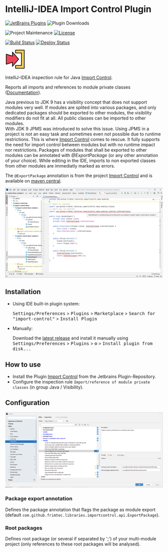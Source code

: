 # IntelliJ-IDEA Import Control Plugin 
[![JetBrains Plugins][jetbrains-plugin-release-shield]][jetbrains-plugin]
![Plugin Downloads][jetbrains-plugin-download-shield]

![Project Maintenance][maintenance-shield]
[![License][license-shield]][license]

[![Build Status][build-status-shield]][build-status]
[![Deploy Status][deploy-status-shield]][deploy-status]

![Icon](images/icon.png)

<!-- Plugin description -->
IntelliJ-IDEA inspection rule for Java [Import Control][import-control-readme].

Reports all imports and references to module private classes ([Documentation][import-control-plugin-readme]).

Java previous to JDK 9 has a visibility concept that does not support modules very well.
If modules are splited into various packages, and only dedicated packages should be exported to other modules, the visibility modifiers do not fit at all. All public classes can be imported to other modules.<br>
With JDK 9 JPMS was introduced to solve this issue. Using JPMS in a project is not an easy task and sometimes even not possible due to runtime restrictions.
This is where [Import Control][import-control-readme] comes to rescue. It fully supports the need for import control between modules but with no runtime impact nor restrictions.
Packages of modules that shall be exported to other modules can be annotated with _@ExportPackage_ (or any other annotation of your choice). While editing in the IDE, imports to non exported classes from other modules are immediatly marked as errors.</p>

The ```@ExportPackage``` annotation is from the project [Import Control][import-control] and is available on [maven central][maven-central-import-control-api].
<!-- Plugin description end -->

![Icon](images/errors.png)

## Installation

- Using IDE built-in plugin system:

  <kbd>Settings/Preferences</kbd> > <kbd>Plugins</kbd> > <kbd>Marketplace</kbd> > <kbd>Search for "import-control"</kbd> >
  <kbd>Install Plugin</kbd>

- Manually:

  Download the [latest release][latest-release] and install it manually using
  <kbd>Settings/Preferences</kbd> > <kbd>Plugins</kbd> > <kbd>⚙</kbd> > <kbd>Install plugin from disk...</kbd>

## How to use
* Install the Plugin [Import Control][jetbrains-plugin] from the Jetbrains Plugin-Repository.
* Configure the inspection rule ```Import/reference of module private classes``` (in group Java / Visibility).

## Configuration 
![Icon](images/settings.png)
### Package export annotation
Defines the package annotation that flags the package as module export (default ```com.github.frimtec.libraries.importcontrol.api.ExportPackage```).

### Root packages
Defines root package (or several if separated by ';') of your multi-module project (only references to these root packages will be analysed). 


[license-shield]: https://img.shields.io/github/license/frimtec/idea-import-control-plugin.svg
[license]: https://opensource.org/licenses/Apache-2.0
[maintenance-shield]: https://img.shields.io/maintenance/yes/2023.svg
[build-status-shield]: https://github.com/frimtec/idea-import-control-plugin/workflows/Build/badge.svg
[build-status]: https://github.com/frimtec/idea-import-control-plugin/actions?query=workflow%3ABuild
[deploy-status-shield]: https://github.com/frimtec/idea-import-control-plugin/actions/workflows/release.yml/badge.svg
[deploy-status]: https://github.com/frimtec/idea-import-control-plugin/actions/workflows/release.yml
[jetbrains-plugin-release-shield]: https://img.shields.io/jetbrains/plugin/v/15308 
[jetbrains-plugin-download-shield]: https://img.shields.io/jetbrains/plugin/d/15308
[jetbrains-plugin]: https://plugins.jetbrains.com/plugin/15308-import-control
[import-control-plugin-readme]: https://github.com/frimtec/idea-import-control-plugin/blob/main/README.md
[import-control-readme]: https://github.com/frimtec/import-control/blob/main/README.md
[import-control]: https://github.com/frimtec/import-control
[maven-central-import-control-api]: https://search.maven.org/artifact/com.github.frimtec/import-control-api
[latest-release]: https://github.com/frimtec/idea-import-control-plugin/releases/latest